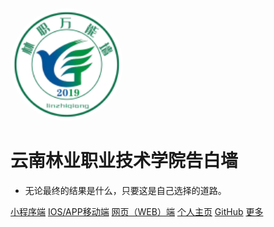 

<img width="180px" style="border-radius: 50%" bor src="images/Cat00011cat.png">

# 云南林业职业技术学院告白墙

- 无论最终的结果是什么，只要这是自己选择的道路。

[小程序端]()
[IOS/APP移动端](README.md)
[网页（WEB）端](<https://github.com/lateral404>)
[个人主页](http://thecat.top)
[GitHub](<https://github.com/lateral404>)
[更多](README.md)